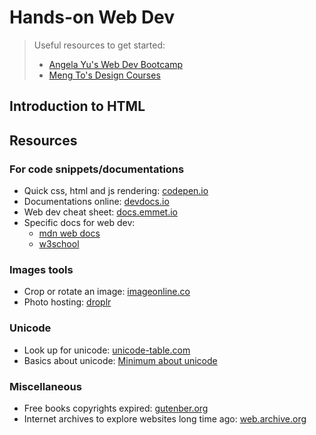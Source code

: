 # Hands-on Web Dev

> Useful resources to get started:
>
> - [Angela Yu's Web Dev Bootcamp](https://www.udemy.com/course/the-complete-web-development-bootcamp/)
> - [Meng To's Design Courses](https://designcode.io)

## Introduction to HTML

## Resources

### For code snippets/documentations

- Quick css, html and js rendering: [codepen.io](https://codepen.io/pen/)
- Documentations online: [devdocs.io](https://devdocs.io)
- Web dev cheat sheet: [docs.emmet.io](https://docs.emmet.io/cheat-sheet/)
- Specific docs for web dev:
  - [mdn web docs](https://developer.mozilla.org/en-US/)
  - [w3school](https://www.w3schools.com)

### Images tools

- Crop or rotate an image: [imageonline.co](https://crop-circle.imageonline.co/)
- Photo hosting: [droplr]()

### Unicode

- Look up for unicode: [unicode-table.com](https://unicode-table.com/en/)
- Basics about unicode: [Minimum about unicode](https://www.joelonsoftware.com/2003/10/08/the-absolute-minimum-every-software-developer-absolutely-positively-must-know-about-unicode-and-character-sets-no-excuses/)

### Miscellaneous

- Free books copyrights expired: [gutenber.org](https://www.gutenberg.org)
- Internet archives to explore websites long time ago: [web.archive.org](https://web.archive.org)
